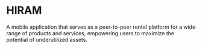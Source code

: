 # HIRAM
A mobile application that serves as a peer-to-peer rental platform for a wide range of products and services, empowering users to maximize the potential of underutilized assets.
